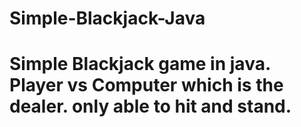 ﻿# Simple-Blackjack-Java

 
# Simple Blackjack game in java. Player vs Computer which is the dealer. only able to hit and stand.
